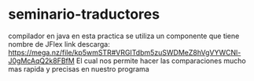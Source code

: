 # seminario-traductores
compilador en java
en esta practica se utiliza un componente que tiene nombre de JFlex
link descarga: https://mega.nz/file/kp5wmSTR#VRGITdbm5zuSWDMeZ8hVgVYWCNl-J0gMcAqQ2k8FBfM
El cual nos permite hacer las comparaciones mucho mas rapida y precisas en nuestro programa

